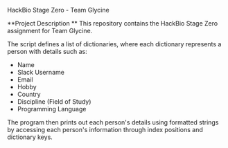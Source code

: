 HackBio Stage Zero - Team Glycine  

**Project Description  **
This repository contains the HackBio Stage Zero assignment for Team Glycine.  

The script defines a list of dictionaries, where each dictionary represents a person with details such as:  
- Name  
- Slack Username  
- Email  
- Hobby  
- Country  
- Discipline (Field of Study)  
- Programming Language  

The program then prints out each person's details using formatted strings by accessing each person's information through index positions and dictionary keys.
